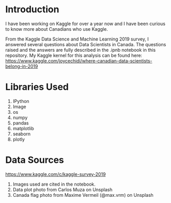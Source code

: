 # Introduction
I have been working on Kaggle for over a year now and I have been curious to know more about Canadians who use Kaggle. 

From the Kaggle Data Science and Machine Learning 2019 survey, I answered several questions about Data Scientists in Canada. The questions raised and the answers are fully described in the .ipnb notebook in this repository.
My Kaggle kernel for this analysis can be found here: https://www.kaggle.com/joycechidi/where-canadian-data-scientists-belong-in-2019

# Libraries Used
1. IPython
2. Image
3. os
4. numpy
5. pandas
6. matplotlib
7. seaborn
8. plotly

# Data Sources
https://www.kaggle.com/c/kaggle-survey-2019
1. Images used are cited in the notebook.
2. Data plot photo from Carlos Muza on Unsplash
3. Canada flag photo from Maxime Vermeil (@max.vrm) on Unsplash

